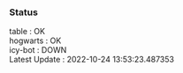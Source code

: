 ### Status


table : OK  
hogwarts : OK  
icy-bot : DOWN  
Latest Update : 2022-10-24 13:53:23.487353
